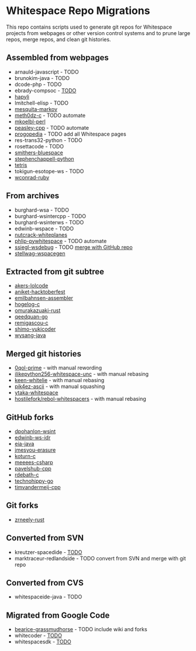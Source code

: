 # Whitespace Repo Migrations

This repo contains scripts used to generate git repos for Whitespace projects
from webpages or other version control systems and to prune large repos, merge
repos, and clean git histories.

## Assembled from webpages

- arnauld-javascript - TODO
- brunokim-java - TODO
- dcode-php - TODO
- ebrady-compsoc - [TODO](fetch_compsoc.sh)
- [hapyli](https://github.com/wspace/hapyli)
- lmitchell-elisp - TODO
- [mesquita-markov](https://github.com/wspace/mesquita-markov)
- [meth0dz-c](https://github.com/wspace/meth0dz-c) - TODO automate
- [mkoelbl-perl](https://github.com/wspace/mkoelbl-perl)
- [peasley-cpp](https://github.com/wspace/peasley-cpp) - TODO automate
- [progopedia](https://github.com/wspace/progopedia) - TODO add all Whitespace pages
- res-trans32-python - TODO
- rosettacode - TODO
- [smithers-bluespace](https://github.com/wspace/smithers-bluespace)
- [stephenchappell-python](https://github.com/wspace/stephenchappell-python)
- [tetris](https://github.com/wspace/tetris)
- tokigun-esotope-ws - TODO
- [wconrad-ruby](https://github.com/wspace/wconrad-ruby)

## From archives

- burghard-wsa - TODO
- burghard-wsintercpp - TODO
- burghard-wsinterws - TODO
- edwinb-wspace - TODO
- [nutcrack-whiteplanes](https://github.com/wspace/nutcrack-whiteplanes)
- [phlip-pywhitespace](https://github.com/wspace/phlip-pywhitespace) - TODO automate
- [ssiegl-wsdebug](https://github.com/wspace/ssiegl-wsdebug) - TODO [merge with GitHub repo](ssiegl-wsdebug_github.sh)
- [stellwag-wspacegen](https://github.com/wspace/stellwag-wspacegen)

## Extracted from git subtree

- [akers-lolcode](https://github.com/wspace/akers-lolcode)
- [aniket-hacktoberfest](https://github.com/wspace/aniket-hacktoberfest)
- [emilbahnsen-assembler](https://github.com/wspace/emilbahnsen-assembler)
- [hogelog-c](https://github.com/wspace/hogelog-c)
- [omurakazuaki-rust](https://github.com/wspace/omurakazuaki-rust)
- [qeedquan-go](https://github.com/wspace/qeedquan-go)
- [remigascou-c](https://github.com/wspace/remigascou-c)
- [shimo-yukicoder](https://github.com/wspace/shimo-yukicoder)
- [wysang-java](https://github.com/wspace/wysang-java)

## Merged git histories

- [0qol-prime](https://github.com/wspace/0qol-prime) - with manual rewording
- [ilikepython256-whitespace-unc](https://github.com/wspace/ilikepython256-whitespace-unc) - with manual rebasing
- [keen-whitelie](https://github.com/wspace/keen-whitelie) - with manual rebasing
- [pik4ez-ascii](https://github.com/wspace/pik4ez-ascii) - with manual squashing
- [ytaka-whitespace](https://github.com/wspace/ytaka-whitespace)
- [hostilefork/rebol-whitespacers](https://github.com/hostilefork/rebol-whitespacers) - with manual rebasing

## GitHub forks

- [dpohanlon-wsint](https://github.com/wspace/dpohanlon-wsint)
- [edwinb-ws-idr](https://github.com/wspace/edwinb-ws-idr)
- [eia-java](https://github.com/wspace/eia-java)
- [jmesyou-erasure](https://github.com/wspace/jmesyou-erasure)
- [koturn-c](https://github.com/wspace/koturn-c)
- [meeees-csharp](https://github.com/wspace/meeees-csharp)
- [pavelshub-cpp](https://github.com/wspace/pavelshub-cpp)
- [rdebath-c](https://github.com/wspace/rdebath-c)
- [technohippy-go](https://github.com/wspace/technohippy-go)
- [timvandermeij-cpp](https://github.com/wspace/timvandermeij-cpp)

## Git forks

- [zrneely-rust](https://github.com/wspace/zrneely-rust)

## Converted from SVN

- kreutzer-spacedide - [TODO](kreutzer-spacedide.sh)
- marktraceur-redlandside - TODO convert from SVN and merge with git repo

## Converted from CVS

- whitespaceide-java - TODO

## Migrated from Google Code

- [bearice-grassmudhorse](https://github.com/wspace/bearice-grassmudhorse) - TODO include wiki and forks
- whitecoder - [TODO](https://code.google.com/archive/p/whitecoder/)
- whitespacesdk - [TODO](https://code.google.com/archive/p/whitespacesdk/)
